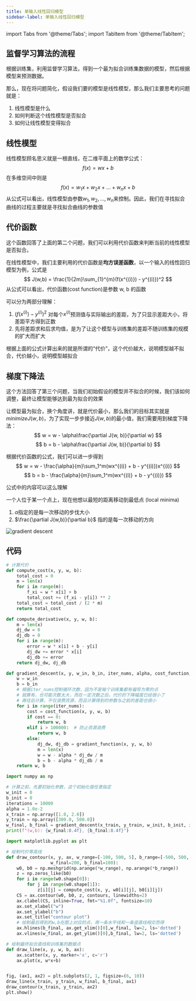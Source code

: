 ```yaml
---
title: 单输入线性回归模型
sidebar-label: 单输入线性回归模型
---
```

import Tabs from '@theme/Tabs';
import TabItem from '@theme/TabItem';

## 监督学习算法的流程
根据训练集，利用监督学习算法，得到一个最为拟合训练集数据的模型，然后根据模型来预测数据。

那么，现在将问题简化，假设我们要的模型是线性模型，那么我们主要思考的问题就是：
1. 线性模型是什么
2. 如何判断这个线性模型是否拟合
3. 如何让线性模型变得拟合

## 线性模型
线性模型顾名思义就是一根直线，在二维平面上的数学公式：
$$
f(x) = wx + b
$$
在多维空间中则是
$$
f(x) = w_1x + w_2x + ... + w_nx + b
$$
从公式可以看出，线性模型由参数$w_1, w_2, ... , w_n$来控制。因此，我们在寻找拟合曲线的过程主要就是寻找拟合曲线的参数值

## 代价函数
这个函数回答了上面的第二个问题，我们可以利用代价函数来判断当前的线性模型是否拟合。

在线性模型中，我们主要利用的代价函数是**均方误差函数**，以一个输入的线性回归模型为例，公式是
$$
J(w,b) = \frac{1}{2m}\sum_{1}^{m}(f(x^{(i)}) - y^{(i)})^2
$$
从公式可以看出，代价函数(cost function)是参数 w, b 的函数

可以分为两部分理解：
1. $(f(x^{(i)}) - y^{(i)})^2$ 对每个$x^{(i)}$预测值与实际输出的差距，为了只显示差距大小，将差距平方得到正数
2. 先将差距求和后求均值，是为了让这个模型与训练集的差距不随训练集的规模的扩大而扩大

根据上面的公式计算出来的就是所谓的“代价”，这个代价越大，说明模型越不拟合，代价越小，说明模型越拟合

## 梯度下降法
这个方法回答了第三个问题，当我们初始假设的模型并不拟合的时候，我们该如何调整，最终让模型能够达到最为拟合的效果

让模型最为拟合，换个角度讲，就是代价最小，那么我们的目标其实就是$minimize J(w,b)$，为了实现一步步接近$J(w, b)$的最小值，我们需要用到梯度下降法：
$$
w = w - \alpha\frac{\partial J(w, b)}{\partial w}
$$
$$
b = b - \alpha\frac{\partial J(w, b)}{\partial b}
$$

根据代价函数的公式，我们可以进一步得到
$$
w = w - \frac{\alpha}{m}\sum_1^m(wx^{(i)} + b - y^{(i)})x^{(i)}
$$
$$
b = b - \frac{\alpha}{m}\sum_1^m(wx^{(i)} + b - y^{(i)})
$$

公式中的内容可以这么理解

一个人位于某一个点上，现在他想以最短的距离移动到最低点 (local minima) 
1. $\alpha$指定的是每一次移动的步伐大小
2. $\frac{\partial J(w,b)}{\partial b}$ 指的是每一次移动的方向

![gradient descent](https://bear-img-1319754387.cos.ap-guangzhou.myqcloud.com/website/machine%20learning/gradient%20descent.png)

## 代码

<Tabs>
  <TabItem value="cost function" label="代价函数" default>

```python
# 计算代价
def compute_cost(x, y, w, b):
    total_cost = 0
    m = len(x)
    for i in range(m):
        f_xi = w * x[i] + b
        total_cost += (f_xi - y[i]) ** 2
    total_cost = total_cost / (2 * m)
    return total_cost
```
  </TabItem>
  <TabItem value="求导数" label="求导数">

```python
def compute_derivative(x, y, w, b):
    m = len(x)
    dj_dw = 0
    dj_db = 0
    for i in range(m):
        error = w * x[i] + b - y[i]
        dj_dw += error * x[i]
        dj_db += error
    return dj_dw, dj_db
```

  </TabItem>
  <TabItem value="梯度下降" label="梯度下降">

```python
def gradient_descent(x, y, w_in, b_in, iter_nums, alpha, cost_function, gradient_function):
    w = w_in
    b = b_in
    # 根据iter_nums控制循环次数，因为不是每个训练集都有偏导为零的点
    # 就算有，也可能次数太大，而在一定次数之后，代价的下降幅度已经很小了
    # 再往后计算，不仅浪费资源，而且计算得到的参数与之前的差距也很小
    for i in range(iter_nums):
        cost = cost_function(x, y, w, b)
        if cost == 0:
            return w, b
        elif i > 100000:  # 防止资源浪费
            return w, b
        else:
            dj_dw, dj_db = gradient_function(x, y, w, b)
            m = len(x)
            w = w - alpha * dj_dw / m
            b = b - alpha * dj_db / m
    return w, b
```

  </TabItem>
  <TabItem value="result" label="计算结果">

```python
import numpy as np

# 计算之前，先要初始化参数，这个初始化值任意指定
w_init = 0
b_init = 0
iterations = 10000
alpha = 1.0e-2
x_train = np.array([1.0, 2.0])
y_train = np.array([300.0, 500.0])
w_final, b_final = gradient_descent(x_train, y_train, w_init, b_init, iterations, alpha, compute_cost, compute_derivative)
print(f"(w,b): {w_final:8.4f}, {b_final:8.4f}")
```

  </TabItem>
   <TabItem value="draw" label="绘图">

```python
import matplotlib.pyplot as plt

# 绘制代价等高线
def draw_contour(x, y, ax, w_range=[-100, 500, 5], b_range=[-500, 500, 5], contours=[0.1, 50, 1000, 5000, 10000, 50000],
                 w_final=200, b_final=100):
    w0, b0 = np.meshgrid(np.arange(*w_range), np.arange(*b_range))
    z = np.zeros_like(b0)
    for i in range(w0.shape[0]):
        for j in range(w0.shape[1]):
            z[i][j] = compute_cost(x, y, w0[i][j], b0[i][j])
    CS = ax.contour(w0, b0, z, contours, linewidths=2)
    ax.clabel(CS, inline=True, fmt="%1.0f", fontsize=10)
    ax.set_xlabel("w")
    ax.set_ylabel("b")
    ax.set_title("contour plot")
    # 绘制最后得到的w,b在图上对应的点，用一条水平线和一条竖直线相交而得
    ax.hlines(b_final, ax.get_xlim()[0],w_final, lw=2, ls='dotted')
    ax.vlines(w_final, ax.get_ylim()[0],b_final, lw=2, ls='dotted')

# 绘制最终拟合直线和训练集的数据点
def draw_line(x, y, w, b, ax):
    ax.scatter(x, y, marker='x', c='r')
    ax.plot(x, w*x+b)


fig, (ax1, ax2) = plt.subplots(2, 1, figsize=(6, 10))
draw_line(x_train, y_train, w_final, b_final, ax1)
draw_contour(x_train, y_train, ax2)
plt.show()
```

  </TabItem>
</Tabs>

